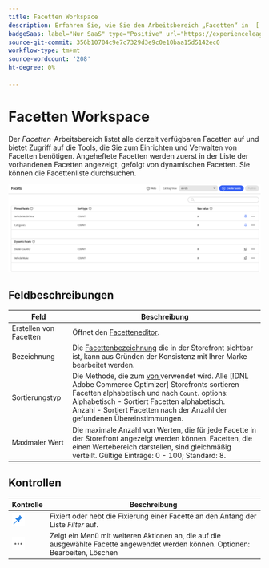 ```yaml
---
title: Facetten Workspace
description: Erfahren Sie, wie Sie den Arbeitsbereich „Facetten“ in  [!DNL Adobe Commerce Optimizer].
badgeSaas: label="Nur SaaS" type="Positive" url="https://experienceleague.adobe.com/en/docs/commerce/user-guides/product-solutions" tooltip="Gilt nur für Adobe Commerce as a Cloud Service- und Adobe Commerce Optimizer-Projekte (von Adobe verwaltete SaaS-Infrastruktur)."
source-git-commit: 356b10704c9e7c7329d3e9c0e10baa15d5142ec0
workflow-type: tm+mt
source-wordcount: '208'
ht-degree: 0%

---
```


# Facetten Workspace

Der *Facetten*-Arbeitsbereich listet alle derzeit verfügbaren Facetten auf und bietet Zugriff auf die Tools, die Sie zum Einrichten und Verwalten von Facetten benötigen. Angeheftete Facetten werden zuerst in der Liste der vorhandenen Facetten angezeigt, gefolgt von dynamischen Facetten. Sie können die Facettenliste durchsuchen.

![Facet Workspace](../../assets/facet-workspace.png)

## Feldbeschreibungen

| Feld | Beschreibung |
|--- |--- |
| Erstellen von Facetten | Öffnet den [Facetteneditor](add.md). |
| Bezeichnung | Die [Facettenbezeichnung](type.md#facet-labels) die in der Storefront sichtbar ist, kann aus Gründen der Konsistenz mit Ihrer Marke bearbeitet werden. |
| Sortierungstyp | Die Methode, die zum [ von ](type.md#sort-type) verwendet wird. Alle [!DNL Adobe Commerce Optimizer] Storefronts sortieren Facetten alphabetisch und nach `Count`. options:<br />Alphabetisch - Sortiert Facetten alphabetisch.<br />Anzahl - Sortiert Facetten nach der Anzahl der gefundenen Übereinstimmungen. |
| Maximaler Wert | Die maximale Anzahl von Werten, die für jede Facette in der Storefront angezeigt werden können. Facetten, die einen Wertebereich darstellen, sind gleichmäßig verteilt. Gültige Einträge: 0 - 100; Standard: 8. |

## Kontrollen

| Kontrolle | Beschreibung |
|--- |--- |
| ![Pin-Auswahl](../../assets/btn-pin-blue.png) | Fixiert oder hebt die Fixierung einer Facette an den Anfang der Liste *Filter* auf. |
| ![Auswahl Mehr](../../assets/btn-more.png) | Zeigt ein Menü mit weiteren Aktionen an, die auf die ausgewählte Facette angewendet werden können. Optionen: Bearbeiten, Löschen |
